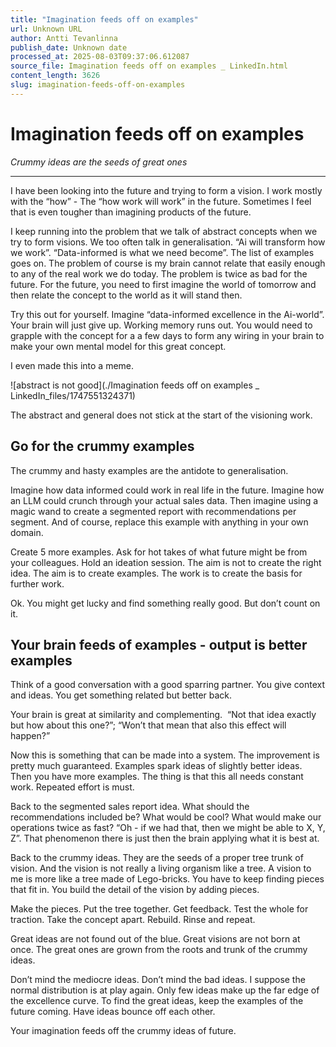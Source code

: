 ```yaml
---
title: "Imagination feeds off on examples"
url: Unknown URL
author: Antti Tevanlinna
publish_date: Unknown date
processed_at: 2025-08-03T09:37:06.612087
source_file: Imagination feeds off on examples _ LinkedIn.html
content_length: 3626
slug: imagination-feeds-off-on-examples
---
```


# Imagination feeds off on examples

*Crummy ideas are the seeds of great ones*





















---




I have been looking into the future and trying to form a vision. I work mostly with the “how” - The “how work will work” in the future. Sometimes I feel that is even tougher than imagining products of the future.







I keep running into the problem that we talk of abstract concepts when we try to form visions. We too often talk in generalisation. “Ai will transform how we work”. “Data-informed is what we need become”. The list of examples goes on. The problem of course is my brain cannot relate that easily enough to any of the real work we do today. The problem is twice as bad for the future. For the future, you need to first imagine the world of tomorrow and then relate the concept to the world as it will stand then.







Try this out for yourself. Imagine “data-informed excellence in the Ai-world”. Your brain will just give up. Working memory runs out. You would need to grapple with the concept for a a few days to form any wiring in your brain to make your own mental model for this great concept.







I even made this into a meme.












![abstract is not good](./Imagination feeds off on examples _ LinkedIn_files/1747551324371)






The abstract and general does not stick at the start of the visioning work.







## Go for the crummy examples







The crummy and hasty examples are the antidote to generalisation.







Imagine how data informed could work in real life in the future. Imagine how an LLM could crunch through your actual sales data. Then imagine using a magic wand to create a segmented report with recommendations per segment. And of course, replace this example with anything in your own domain.







Create 5 more examples. Ask for hot takes of what future might be from your colleagues. Hold an ideation session. The aim is not to create the right idea. The aim is to create examples. The work is to create the basis for further work.







Ok. You might get lucky and find something really good. But don’t count on it.







## Your brain feeds of examples - output is better examples







Think of a good conversation with a good sparring partner. You give context and ideas. You get something related but better back.







Your brain is great at similarity and complementing.  “Not that idea exactly but how about this one?”; “Won’t that mean that also this effect will happen?”







Now this is something that can be made into a system. The improvement is pretty much guaranteed. Examples spark ideas of slightly better ideas. Then you have more examples. The thing is that this all needs constant work. Repeated effort is must.







Back to the segmented sales report idea. What should the recommendations included be? What would be cool? What would make our operations twice as fast? “Oh - if we had that, then we might be able to X, Y, Z”. That phenomenon there is just then the brain applying what it is best at.







Back to the crummy ideas. They are the seeds of a proper tree trunk of vision. And the vision is not really a living organism like a tree. A vision to me is more like a tree made of Lego-bricks. You have to keep finding pieces that fit in. You build the detail of the vision by adding pieces.







Make the pieces. Put the tree together. Get feedback. Test the whole for traction. Take the concept apart. Rebuild. Rinse and repeat.







Great ideas are not found out of the blue. Great visions are not born at once. The great ones are grown from the roots and trunk of the crummy ideas.







Don’t mind the mediocre ideas. Don’t mind the bad ideas. I suppose the normal distribution is at play again. Only few ideas make up the far edge of the excellence curve. To find the great ideas, keep the examples of the future coming. Have ideas bounce off each other.







Your imagination feeds off the crummy ideas of future.
